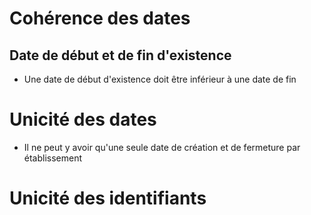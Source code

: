 # Cohérence des dates

## Date de début et de fin d'existence

* Une date de début d'existence doit être inférieur à une date de fin

# Unicité des dates

* Il ne peut y avoir qu'une seule date de création et de fermeture par établissement

# Unicité des identifiants



